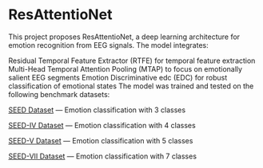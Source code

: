 # ResAttentioNet
This project proposes ResAttentioNet, a deep learning architecture for emotion recognition from EEG signals. The model integrates:

Residual Temporal Feature Extractor (RTFE) for temporal feature extraction
Multi-Head Temporal Attention Pooling (MTAP) to focus on emotionally salient EEG segments
Emotion Discriminative edc (EDC) for robust classification of emotional states
The model was trained and tested on the following benchmark datasets:

[SEED Dataset](https://bcmi.sjtu.edu.cn/home/seed/seed.html) — Emotion classification with 3 classes

[SEED-IV Dataset](https://bcmi.sjtu.edu.cn/home/seed/seed-iv.html) — Emotion classification with 4 classes

[SEED-V Dataset](https://bcmi.sjtu.edu.cn/home/seed/seed-v.html) — Emotion classification with 5 classes

[SEED-VII Dataset](https://bcmi.sjtu.edu.cn/home/seed/seed-vii.html) — Emotion classification with 7 classes
